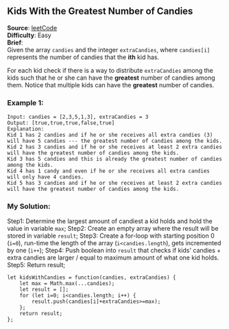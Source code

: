 ## Kids With the Greatest Number of Candies

**Source**: [leetCode](https://leetcode.com/problems/kids-with-the-greatest-number-of-candies/)  
**Difficulty**: Easy  
**Brief**:  
Given the array ```candies``` and the integer ```extraCandies```, where ```candies[i]``` represents the number of candies that the **ith** kid has.  
  
For each kid check if there is a way to distribute ```extraCandies``` among the kids such that he or she can have the **greatest** number of candies among them. Notice that multiple kids can have the **greatest** number of candies.
  
  
### Example 1:
```
Input: candies = [2,3,5,1,3], extraCandies = 3  
Output: [true,true,true,false,true]  
Explanation:  
Kid 1 has 2 candies and if he or she receives all extra candies (3) will have 5 candies --- the greatest number of candies among the kids.  
Kid 2 has 3 candies and if he or she receives at least 2 extra candies will have the greatest number of candies among the kids.  
Kid 3 has 5 candies and this is already the greatest number of candies among the kids.  
Kid 4 has 1 candy and even if he or she receives all extra candies will only have 4 candies.  
Kid 5 has 3 candies and if he or she receives at least 2 extra candies will have the greatest number of candies among the kids.  
```
  
  
### My Solution:
Step1: Determine the largest amount of candiest a kid holds and hold the value in variable ```max```;
Step2: Create an empty array where the result will be stored in variable ```result```;
Step3: Create a for-loop with starting position 0 (```i=0```), run-time the length of the array (```i<candies.length```), gets incremented by one (```i++```);
Step4: Push boolean into ```result``` that checks if kids' candies + extra candies are larger / equal to maximum amount of what one kid holds.
Step5: Return result;  
  
  
```
let kidsWithCandies = function(candies, extraCandies) {
    let max = Math.max(...candies);
    let result = [];
    for (let i=0; i<candies.length; i++) {
        result.push(candies[i]+extraCandies>=max);
    };
    return result;
};
```
